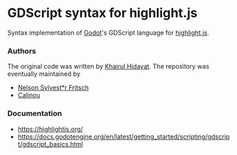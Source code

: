 # GDScript syntax for highlight.js

Syntax implementation of [Godot](https://godotengine.org/)'s GDScript language for [highlight.js](https://github.com/highlightjs/highlight.js).

### Authors

The original code was written by [Khairul Hidayat](https://github.com/khairul169). 
The repository was eventually maintained by 
- [Nelson Sylvest*r Fritsch](https://github.com/form-follows-function)
- [Calinou](https://github.com/Calinou)

### Documentation

 - https://highlightjs.org/
 - https://docs.godotengine.org/en/latest/getting_started/scripting/gdscript/gdscript_basics.html

